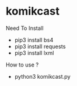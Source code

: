 # komikcast

Need To Install
- pip3 install bs4
- pip3 install requests
- pip3 install lxml

How to use ?
- python3 komikcast.py
